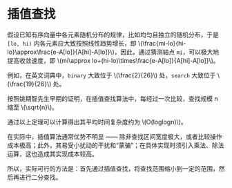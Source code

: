 # 插值查找

假设已知有序向量中各元素随机分布的规律，比如均匀且独立的随机分布，于是 `[lo, hi)` 内各元素应大致按照线性趋势增长，即 \\(\frac{mi-lo}{hi-lo}\approx\frac{e-A[lo]}{A[hi]-A[lo]}\\)，因此，通过猜测轴点 `mi`，可以极大地提高收敛速度，即 \\(mi\approx lo+(hi-lo)\times\frac{e-A[lo]}{A[hi]-A[lo]}\\)。

例如，在英文词典中，`binary` 大致位于 \\(\frac{2}{26}\\) 处，`search` 大致位于 \\(\frac{19}{26}\\) 处。

按照姚期智先生早期的证明，在插值查找算法中，每经过一次比较，查找规模 n 缩至 \\(\sqrt{n}\\)。

通过以上定理可以计算得出其平均时间复杂度约为 \\(O(loglogn)\\)。

在实际中，插值算法通常优势不明显 —— 除非查找区间宽度极大，或者比较操作成本极高；此外，其易受小扰动的干扰和“蒙骗”；在具体实现时须引入乘法、除法运算，这也造成其实现成本较高。

所以，实际可行的方法是：首先通过插值查找，将查找范围缩小到一定的范围，然后再进行二分查找。
